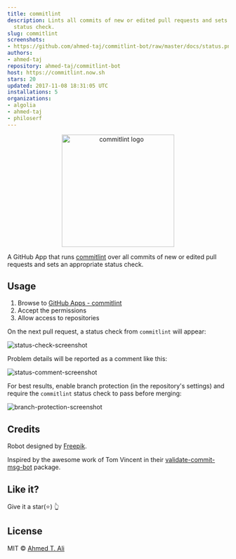 ```yaml
---
title: commitlint
description: Lints all commits of new or edited pull requests and sets an appropriate
  status check.
slug: commitlint
screenshots:
- https://github.com/ahmed-taj/commitlint-bot/raw/master/docs/status.png
authors:
- ahmed-taj
repository: ahmed-taj/commitlint-bot
host: https://commitlint.now.sh
stars: 20
updated: 2017-11-08 18:31:05 UTC
installations: 5
organizations:
- algolia
- ahmed-taj
- philoserf
---
```


<p align="center">
  <img src="https://avatars0.githubusercontent.com/in/6357" width="256" alt="commitlint logo" />
</p>

A GitHub App that runs [commitlint](https://github.com/marionebl/commitlint) over all commits of new or edited pull requests
and sets an appropriate status check.

## Usage

1. Browse to [GitHub Apps - commitlint][apps]
2. Accept the permissions
3. Allow access to repositories

On the next pull request, a status check from `commitlint` will appear:

![status-check-screenshot][]

Problem details will be reported as a comment like this:

![status-comment-screenshot][]

For best results, enable branch protection (in the repository's settings) and require the `commitlint` status check to pass before merging:

![branch-protection-screenshot][]

[apps]: https://github.com/apps/commitlint
[status-check-screenshot]: https://github.com/ahmed-taj/commitlint-bot/blob/master/docs/status.png
[status-comment-screenshot]: https://github.com/ahmed-taj/commitlint-bot/blob/master/docs/comment.png
[branch-protection-screenshot]: https://github.com/ahmed-taj/commitlint-bot/blob/master/docs/setting.png

## Credits

Robot designed by [Freepik](https://www.freepik.com/free-vector/fun-pack-of-robots-avatars_1258314.htm).

Inspired by the awesome work of Tom Vincent in their [validate-commit-msg-bot](https://github.com/tlvince/validate-commit-msg-bot) package.

## Like it?

Give it a star(:star:) :point_up_2:

## License

MIT © [Ahmed T. Ali](https://github.com/ahmed-taj)
